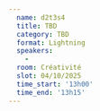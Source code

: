 ```yaml
---
  name: d2t3s4
  title: TBD
  category: TBD
  format: Lightning
  speakers: 
    - 
  room: Créativité
  slot: 04/10/2025
  time_start: '13h00'
  time_end: '13h15'
---
```


